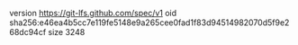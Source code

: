 version https://git-lfs.github.com/spec/v1
oid sha256:e46ea4b5cc7e119fe5148e9a265cee0fad1f83d94514982070d5f9e268dc94cf
size 3248
